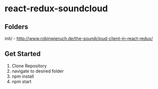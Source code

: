 # react-redux-soundcloud

## Folders

init/ - http://www.robinwieruch.de/the-soundcloud-client-in-react-redux/

## Get Started

1. Clone Repository
2. navigate to desired folder
3. npm install
4. npm start
